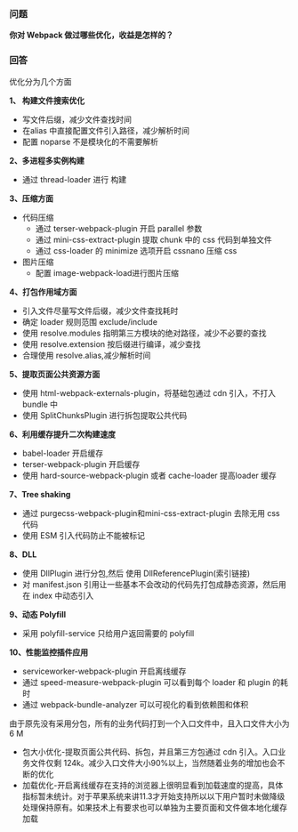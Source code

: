 
### 问题 
**你对 Webpack 做过哪些优化，收益是怎样的？**

### 回答

优化分为几个方面

**1、 构建文件搜索优化**
  - 写文件后缀，减少文件查找时间
  - 在alias 中直接配置文件引入路径，减少解析时间
  - 配置 noparse 不是模块化的不需要解析

**2、多进程多实例构建**
  - 通过 thread-loader 进行 构建

**3、压缩方面**
  - 代码压缩
    - 通过 terser-webpack-plugin 开启 parallel 参数
    - 通过 mini-css-extract-plugin 提取 chunk 中的 css 代码到单独文件
    - 通过 css-loader 的 minimize 选项开启 cssnano 压缩 css
  - 图片压缩
    - 配置 image-webpack-load进行图片压缩

**4、打包作用域方面**
  - 引入文件尽量写文件后缀，减少文件查找耗时
  - 确定 loader 规则范围 exclude/include
  - 使用 resolve.modules 指明第三方模块的绝对路径，减少不必要的查找
  - 使用 resolve.extension 按后缀进行编译，减少查找
  - 合理使用 resolve.alias,减少解析时间

**5、提取页面公共资源方面**
  - 使用 html-webpack-externals-plugin，将基础包通过 cdn 引入，不打入 bundle 中
  - 使用 SplitChunksPlugin 进行拆包提取公共代码

**6、利用缓存提升二次构建速度**
  - babel-loader 开启缓存
  - terser-webpack-plugin 开启缓存
  - 使用 hard-source-webpack-plugin 或者 cache-loader 提高loader 缓存

**7、Tree shaking**
  - 通过 purgecss-webpack-plugin和mini-css-extract-plugin 去除无用 css 代码
  - 使用 ESM 引入代码防止不能被标记

**8、DLL**
  - 使用 DllPlugin 进行分包,然后 使用 DllReferencePlugin(索引链接)
  - 对 manifest.json 引用让一些基本不会改动的代码先打包成静态资源，然后用在 index 中动态引入

**9、动态 Polyfill**
  - 采用 polyfill-service 只给用户返回需要的 polyfill

**10、性能监控插件应用**
  - serviceworker-webpack-plugin 开启离线缓存
  - 通过 speed-measure-webpack-plugin 可以看到每个 loader 和 plugin 的耗时
  - 通过 webpack-bundle-analyzer 可以可视化的看到依赖图和体积

由于原先没有采用分包，所有的业务代码打到一个入口文件中，且入口文件大小为 6 M
- 包大小优化-提取页面公共代码、拆包，并且第三方包通过 cdn 引入。入口业务文件仅剩 124k。减少入口文件大小90%以上，当然随着业务的增加也会不断的优化
- 加载优化-开启离线缓存在支持的浏览器上很明显看到加载速度的提高，具体指标暂未统计。对于苹果系统来讲11.3才开始支持所以以下用户暂时未做降级处理保持原有。如果技术上有要求也可以单独为主要页面和文件做本地化缓存加载

